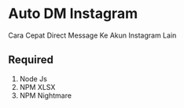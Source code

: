 # Auto DM Instagram
Cara Cepat Direct Message Ke Akun Instagram Lain

## Required
1. Node Js
2. NPM XLSX
3. NPM Nightmare